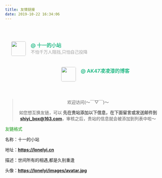 ```yaml
---
title: 友情链接
date: 2019-10-22 16:34:06
---
```

<html>
 <head></head>
 <body>
  <div class="post-block page" style="opacity: 1; display: block;">
   <header class="post-header" style="opacity: 1; display: block; transform: translateY(0px);">
    <div class="post-meta"></div>
   </header>
   <div class="post-body" style="opacity: 1; display: block; transform: translateY(0px);">
    <div id="links">
     <style>.links-content{margin-top:1rem}.link-navigation::after{content:" ";display:block;clear:both}.card{width:300px;font-size:1rem;padding:10px 20px;border-radius:4px;transition-duration:.15s;margin-bottom:1rem;display:flex}.card:nth-child(odd){float:left}.card:nth-child(even){float:right}.card:hover{transform:scale(1.1);box-shadow:0 2px 6px 0 rgba(0,0,0,.12),0 0 6px 0 rgba(0,0,0,.04)}.card a{border:none}.card .ava{width:3rem!important;height:3rem!important;margin:0!important;margin-right:1em!important;border-radius:4px}.card .card-header{font-style:italic;overflow:hidden;width:236px}.card .card-header a{font-style:normal;color:#2bbc8a;font-weight:700;text-decoration:none}.card .card-header a:hover{color:#d480aa;text-decoration:none}.card .card-header .info{font-style:normal;color:#a3a3a3;font-size:14px;min-width:0;text-overflow:ellipsis;overflow:hidden;white-space:nowrap}</style>
     <div class="links-content">
      <div class="link-navigation">
       <div class="card">
        <a class="fancybox fancybox.image" href="https://www.lonelyi.cn/images/avatar.jpg" itemscope="" itemtype="http://schema.org/ImageObject" itemprop="url" data-fancybox="default" rel="default"><img class="ava" src="https://www.lonelyi.cn/images/avatar.jpg" /></a>
        <div class="card-header">
         <div>
          <a href="https://www.lonelyi.cn" target="_blank" rel="external nofollow noopener noreferrer">@ 十一的小站</a>
         </div>
         <div class="info">
        不怕千万人阻挡,只怕自己投降
         </div>
        </div>
       </div>   
	   <div class="card">
        <a class="fancybox fancybox.image" href="https://www.ak47007.cn/007.jpg" itemscope="" itemtype="http://schema.org/ImageObject" itemprop="url" data-fancybox="default" rel="default"><img class="ava" src="https://www.ak47007.cn/007.jpg" /></a>
        <div class="card-header">
         <div>
          <a href="https://www.ak47007.cn" target="_blank" rel="external nofollow noopener noreferrer">@ AK47凌凌漆的博客</a>
         </div>
         <div class="info">
         </div>
        </div>
       </div>
 </div>
      <div style="text-align:center">
       <br />
	    <blockquote class="blockquote-center">
		<!--   <strong> 发送邮件到<a class = "a" href ="mailto:shiyi_box@163.com">shiyi_box@163.com</a> 格式如下 </strong> -->
		  <div class="note info">
			<p>欢迎访问(～￣▽￣)～</p>
		</div>
		  <p>如您想互换友链，可以 <strong>先在贵站添加以下信息，在下面留言或发送邮件到<a class = "a" href ="mailto:shiyi_box@163.com">shiyi_box@163.com</a></strong>，审核之后，贵站的信息就会被添加到列表中啦～</p>
		 </blockquote>
      </div>
	    <div class="note success">
		   <p><strong><font color="#5cb85c">友链格式</font></strong></p>
		   <p>名称：十一的小站</p>
		   <p>地址：<strong><a class = "a" href="https://lonelyi.cn">https://lonelyi.cn</a></strong></p>
		   <p>描述：世间所有的相遇,都是久别重逢</p>
		   <p>头像：<strong><a class = "a" href="https://lonelyi.cn/images/avatar.jpg">https://lonelyi/images/avatar.jpg</a></strong></p>
		</div>
     <!-- <blockquote class="note success">
       <h2 id="友链格式"><a href="#友链格式" class="headerlink" title="友链格式"></a>友链格式</h2>
       <ol>
        <li>网站名称：十一的小站</li>
        <li>网站地址：<a href="https://lonelyi.cn">https://lonelyi.cn</a></li>
        <li>网站描述：世间所有的相遇,都是久别重逢</li>
        <li>网站Logo/头像：<strong><a class = "a" href="https://lonelyi.cn/images/avatar.jpg">https://lonelyi.cn/images/avatar.jpg</a></strong></li>
       </ol>
      </blockquote> -->
     </div>
    </div>
   </div>
  </div>
 </body>
</html>